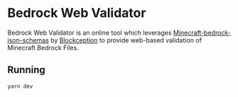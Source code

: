 # Bedrock Web Validator

Bedrock Web Validator is an online tool which leverages [Minecraft-bedrock-json-schemas](https://github.com/Blockception/Minecraft-bedrock-json-schemas) by [Blockception](https://www.blockception.com/) to provide web-based validation of Minecraft Bedrock Files.

## Running

`yarn dev`